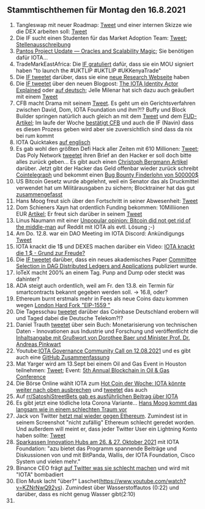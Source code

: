 ## Stammtischthemen für Montag den 16.8.2021

1. Tangleswap mit neuer Roadmap: [Tweet](https://twitter.com/TangleSwapE/status/1424777734224588801) und einer internen Skizze wie die DEX arbeiten soll: [Tweet](https://twitter.com/TangleSwapE/status/1424777740142661636?s=20)
2. Die IF sucht einen Studenten für das Market Adoption Team: [Tweet](https://twitter.com/iota/status/1424702045928439809?s=19); [Stellenausschreibung](https://iota.bamboohr.com/jobs/view.php?id=155&source=aWQ9NA%3D%3D)
3. [Pantos Project Update — Oracles and Scalability Magic](https://medium.com/pantos/pantos-project-update-oracles-and-scalability-magic-b0b6cadb76f2); Sie benötigen dafür IOTA...
4. TradeMarkEastAfrica: Die [IF gratuliert](https://twitter.com/iota/status/1425046461604110349?s=20) dafür, dass sie ein MOU signiert haben "to launch the #UKTLIP #UKTLIP #UKKenyaTrade"
5. Die [IF tweetet](https://twitter.com/iota/status/1425079634933202960?s=19) darüber, dass sie eine [neue Research Webseite](https://www.iota.org/foundation/our-research) haben
6. Die [IF tweetet](https://twitter.com/iota/status/1425118037544476676?s=20) über den neuen Blogpost: [The IOTA Identity Actor Explained](https://blog.iota.org/the-iota-identity-actor-explained/) oder [auf deutsch](https://iota-einsteiger-guide.de/iota-identity-actor.html); Jelle Milenar hat sich dazu auch geäußert mit einem [Tweet](https://twitter.com/JelleFm/status/1425119618440613897?s=20)
7. CFB macht Drama mit seinem [Tweet](https://twitter.com/c___f___b/status/1425110806203703298?s=20). Es geht um ein Gerichtsverfahren zwischen David, Dom, IOTA Foundation und ihm?!? Buffy und Block Builder springen natürlich auch gleich an mit dem [Tweet](https://twitter.com/fudsfuddy/status/1425140933276884992?s=20) und dem [FUD-Artikel](https://block-builders.net/iota-foundation-loses-in-norwegian-court-copyrights-violated/); Im laufe der Woche [bestätigt CFB](https://twitter.com/c___f___b/status/1425843184521916420?s=20) und auch die IF (Navin) dass es diesen Prozess geben wird aber sie zuversichtlich sind dass da nix bei rum kommt
8. IOTA Quicktakes [auf englisch](https://www.youtube.com/watch?v=cNO5JgJe-7o)
9. Es gab wohl den größten Defi Hack aller Zeiten mit 610 Millionen: [Tweet](https://twitter.com/Dogetoshi/status/1425082481963900930?s=20); Das Poly Network [tweetet](https://twitter.com/PolyNetwork2/status/1425123153009803267?s=20) ihren Brief an den Hacker er soll doch bitte alles zurück geben... Es gibt auch einen [Christoph Bergmann Artikel](https://bitcoinblog.de/2021/08/11/der-teuerster-hack-aller-zeiten-poly-netzwerk-hacker-erbeutet-611-millionen-dollar/) darüber. Jetzt gibt der Hacker das Geld offenbar wieder zurück schreibt [Cointelegraph](https://de.cointelegraph.com/news/poly-network-hacker-appears-ready-to-return-stolen-funds?utm_source=thecryptoapp) und bekommt einen [Bug Bounty Finderlohn von 500000$](https://www.reuters.com/technology/crypto-platform-poly-network-rewards-hacker-with-500000-bug-bounty-2021-08-13/)
10. US Bitcoin Gesetz wurde abgelehnt, weil ein Senator das als Druckmittel verwendet hat um Militärausgaben zu sichern; Blocktrainer hat das gut [zusammengefasst](https://www.blocktrainer.de/antrag-abgelehnt-usa/)
11. Hans Moog freut sich über den Fortschritt in seiner Abwesenheit: [Tweet](https://twitter.com/hus_qy/status/1425213563661062152?s=20)
12. Dom Schieners Xayn hat ordentlich Funding bekommen: 10Milliionen EUR [Artikel](https://www.eu-startups.com/2021/08/berlin-based-xayn-lands-e10-1-million-to-grow-its-search-and-discovery-internet-browser-app/); Er freut sich darüber in seinem [Tweet](https://twitter.com/DomSchiener/status/1424729407302692867?s=20)
13. Linus Naumann mit einer [Unpopular opinion: Bitcoin did not get rid of the middle-man](https://www.reddit.com/r/CryptoCurrency/comments/p2bmz6/unpopular_opinion_bitcoin_did_not_get_rid_of_the/) auf Reddit mit IOTA als evtl. Lösung ;-)
14. Am Do. 12.8. war ein DAO Meeting im IOTA Discord: Ankündigungs [Tweet](https://twitter.com/Phylo79288735/status/1425456575641096195?s=20)
15. IOTA knackt die 1$ und DEXES machen darüber ein Video: [IOTA knackt die 1 $ - Grund zur Freude?](https://www.youtube.com/watch?v=PWzZmYnv63E)
16. Die [IF tweetet](https://twitter.com/iota/status/1425476037924827136) darüber, dass ein neues akademisches Paper [Committee Selection in DAG Distributed Ledgers and Applications](https://link.springer.com/chapter/10.1007/978-3-030-80126-7_59) publiziert wurde.
17. IoTeX macht 200% an einem Tag. Punp and Dump oder steckt was dahinter?
18. ADA steigt auch ordentlich, weil am Fr. den 13.8. ein Termin für smartcontracts bekannt gegeben werden soll. -> 16.8, oder?
19. Ethereum  burnt erstmals mehr in Fees als neue Coins dazu kommen wegen [London Hard Fork "EIP-1559 "](https://dailycoin.com/ethereum-has-burnt-67-3-million-in-transaction-fees-since-the-london-hard-fork/)
20. Die Tagesschau [tweetet](https://twitter.com/tagesschau/status/1425438736876285955?s=20) darüber das Coinbase Deutschland erobern will und Taged dabei die Deutsche Telekom?!?
21. Daniel Trauth [tweetet](https://twitter.com/DanielTrauth/status/1425760636546453507?s=20) über sein Buch: Monetarisierung von
technischen Daten - Innovationen aus Industrie und Forschung und veröffentlicht die [Inhaltsangabe mit Grußwort von Dorothee Baer und Minister Prof. Dr. Andreas Pinkwart](https://link.springer.com/content/pdf/bfm%3A978-3-662-62915-4%2F1.pdf)
22. Youtube:[IOTA Governance Community Call on 12.08.2021](https://www.youtube.com/watch?v=P1sw7SMeTu4) und es gibt auch eine [GitHub Zusammenfassung](https://github.com/iota-community/Community-Governance/blob/main/meetings/Community_call_notes_02.08.21.md)
23. Mat Yarger wird am 13.Sept bei einem Oil and Gas Event in Houston teilnehmen: [Tweet](https://twitter.com/iota/status/1425819462712774678); Event: [5th Annual Blockchain
in Oil & Gas Conference](https://blockchain-oilandgas.energyconferencenetwork.com/bcog2021/944256)
24. Die Börse Online wählt IOTA zum [Hot Coin der Woche: IOTA könnte weiter nach oben ausbrechen](https://www.boerse-online.de/amp/nachrichten/hot-coin-der-woche-iota-koennte-weiter-nach-oben-ausbrechen-1030724942) und [tweetet](https://twitter.com/boerseonline/status/1426144026198151173?s=20) das auch
25. Auf [rr/SatoshiStreetBets gab es ausführlichen Beitrag über IOTA](https://www.reddit.com/r/SatoshiStreetBets/comments/p34nlg/before_you_laugh_and_completely_disregard_this/)
26. Es gibt jetzt eine tödliche Iota Corona Variante... [Hans Moog kommt das langsam wie in einem schlechten Traum vor](https://twitter.com/hus_qy/status/1425979053677363203?s=20)
27. Jack von Twitter [hetzt mal wieder gegen Ethereum](https://twitter.com/iota/status/1426272467170086918?s=20). Zumindest ist in seinem Screenshot "nicht zufällig" Ethereum schlecht geredet worden. Und außerdem will meint er, dass jeder Twitter User ein Lightning Konto haben sollte: [Tweet](https://twitter.com/jack/status/1425893910728036359?s=20)
28. [Sparkassen Innovation Hubs am 26. & 27. Oktober 2021](https://blog.starfinanz.de/innovation-day/) mit IOTA Foundation: "azu bietet das Programm spannende Beiträge und Diskussionen von und mit BitPanda, Wallis, der IOTA Foundation, Cisco System und vielen mehr."
29. Binance CEO frägt [auf Twitter was sie schlecht machen](https://twitter.com/cz_binance/status/1426001464443346953?s=20) und wird mit "IOTA" bombadiert
30. Elon Musk lacht "über?" Laschet(https://www.youtube.com/watch?v=KZNrNwQ92ys). Zumindest über Wasserstoffautos (0:22) und darüber, dass es nicht genug Wasser gibt(2:10)
31. 

